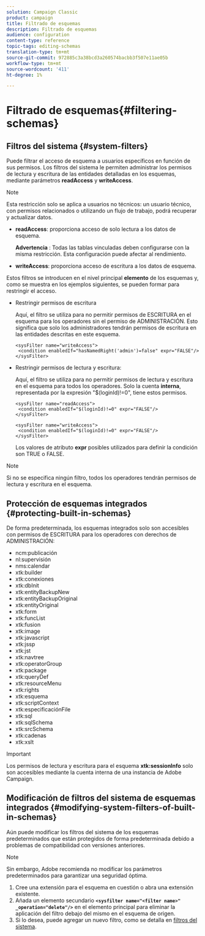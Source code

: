 ```yaml
---
solution: Campaign Classic
product: campaign
title: Filtrado de esquemas
description: Filtrado de esquemas
audience: configuration
content-type: reference
topic-tags: editing-schemas
translation-type: tm+mt
source-git-commit: 972885c3a38bcd3a260574bacbb3f507e11ae05b
workflow-type: tm+mt
source-wordcount: '411'
ht-degree: 1%

---
```



# Filtrado de esquemas{#filtering-schemas}

## Filtros del sistema {#system-filters}

Puede filtrar el acceso de esquema a usuarios específicos en función de sus permisos. Los filtros del sistema le permiten administrar los permisos de lectura y escritura de las entidades detalladas en los esquemas, mediante parámetros **readAccess** y **writeAccess**.

>[!NOTE]
>
>Esta restricción solo se aplica a usuarios no técnicos: un usuario técnico, con permisos relacionados o utilizando un flujo de trabajo, podrá recuperar y actualizar datos.

* **readAccess**: proporciona acceso de solo lectura a los datos de esquema.

   **Advertencia** : Todas las tablas vinculadas deben configurarse con la misma restricción. Esta configuración puede afectar al rendimiento.

* **writeAccess**: proporciona acceso de escritura a los datos de esquema.

Estos filtros se introducen en el nivel principal **elemento** de los esquemas y, como se muestra en los ejemplos siguientes, se pueden formar para restringir el acceso.

* Restringir permisos de escritura

   Aquí, el filtro se utiliza para no permitir permisos de ESCRITURA en el esquema para los operadores sin el permiso de ADMINISTRACIÓN. Esto significa que solo los administradores tendrán permisos de escritura en las entidades descritas en este esquema.

   ```
   <sysFilter name="writeAccess">      
    <condition enabledIf="hasNamedRight('admin')=false" expr="FALSE"/>    
   </sysFilter>
   ```

* Restringir permisos de lectura y escritura:

   Aquí, el filtro se utiliza para no permitir permisos de lectura y escritura en el esquema para todos los operadores. Solo la cuenta **interna**, representada por la expresión &quot;$(loginId)!=0&quot;, tiene estos permisos.

   ```
   <sysFilter name="readAccess"> 
    <condition enabledIf="$(loginId)!=0" expr="FALSE"/>
   </sysFilter>
   
   <sysFilter name="writeAccess">  
    <condition enabledIf="$(loginId)!=0" expr="FALSE"/>
   </sysFilter>
   ```

   Los valores de atributo **expr** posibles utilizados para definir la condición son TRUE o FALSE.

>[!NOTE]
>
>Si no se especifica ningún filtro, todos los operadores tendrán permisos de lectura y escritura en el esquema.

## Protección de esquemas integrados {#protecting-built-in-schemas}

De forma predeterminada, los esquemas integrados solo son accesibles con permisos de ESCRITURA para los operadores con derechos de ADMINISTRACIÓN:

* ncm:publicación
* nl:supervisión
* nms:calendar
* xtk:builder
* xtk:conexiones
* xtk:dbInit
* xtk:entityBackupNew
* xtk:entityBackupOriginal
* xtk:entityOriginal
* xtk:form
* xtk:funcList
* xtk:fusion
* xtk:image
* xtk:javascript
* xtk:jssp
* xtk:jst
* xtk:navtree
* xtk:operatorGroup
* xtk:package
* xtk:queryDef
* xtk:resourceMenu
* xtk:rights
* xtk:esquema
* xtk:scriptContext
* xtk:especificaciónFile
* xtk:sql
* xtk:sqlSchema
* xtk:srcSchema
* xtk:cadenas
* xtk:xslt

>[!IMPORTANT]
>
>Los permisos de lectura y escritura para el esquema **xtk:sessionInfo** solo son accesibles mediante la cuenta interna de una instancia de Adobe Campaign.

## Modificación de filtros del sistema de esquemas integrados {#modifying-system-filters-of-built-in-schemas}

Aún puede modificar los filtros del sistema de los esquemas predeterminados que están protegidos de forma predeterminada debido a problemas de compatibilidad con versiones anteriores.

>[!NOTE]
>
>Sin embargo, Adobe recomienda no modificar los parámetros predeterminados para garantizar una seguridad óptima.

1. Cree una extensión para el esquema en cuestión o abra una extensión existente.
1. Añada un elemento secundario **`<sysfilter name="<filter name>" _operation="delete"/>`** en el elemento principal para eliminar la aplicación del filtro debajo del mismo en el esquema de origen.
1. Si lo desea, puede agregar un nuevo filtro, como se detalla en [filtros del sistema](#system-filters).

